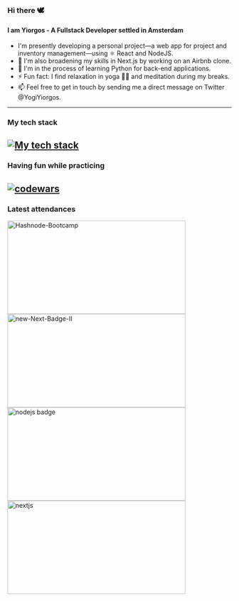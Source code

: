 ### Hi there 🕊️

#### I am Yiorgos - A Fullstack Developer settled in Amsterdam

- I'm presently developing a personal project—a web app for project and inventory management—using ⚛️ React and NodeJS.
- 🌿 I'm also broadening my skills in Next.js by working on an Airbnb clone.
- 📖 I'm in the process of learning Python for back-end applications.
- ⚡ Fun fact: I find relaxation in yoga 🧘‍♂️ and meditation during my breaks.
- 📫 Feel free to get in touch by sending me a direct message on Twitter @YogiYiorgos.

---
### My tech stack
[![My tech stack](https://skills.thijs.gg/icons?i=js,react,python,mongodb,nodejs,next,tailwind,typescript,git,neovim)](https://skills.thijs.gg)
---
### Having fun while practicing
<a href="#"><img src="https://www.codewars.com/users/yogiyiorgos/badges/large" alt="codewars" border="0"></a>
---
### Latest attendances
<a href="#"><img src="https://i.ibb.co/g9CVgxH/Yogi-Yiorgos-s-ticket-to-Hashnode-Bootcamp.png" alt="Hashnode-Bootcamp" border="0" style="width:400px; height:210px"></a>
<a href="#"><img src="https://i.ibb.co/bzQQ8MB/new-Next-Badge-II.png" alt="new-Next-Badge-II" border="0" style="width:400px; height:210px"></a>
<a href="#"><img src="https://i.ibb.co/LC3L6Nf/nodejs-Badge.png" alt="nodejs badge" border="0" style="width:400px; height:210px;"></a>
<a href="#"><img src="https://i.ibb.co/4421fZt/nextjs.png" alt="nextjs" border="0" style="width:400px; height:210px;"></a>




